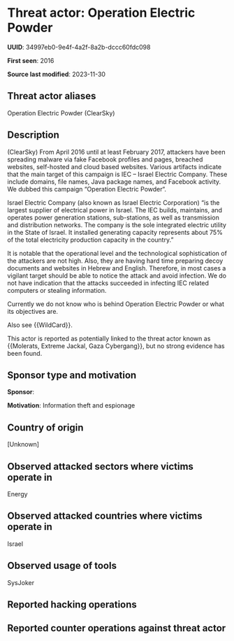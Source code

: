 # Threat actor: Operation Electric Powder

**UUID**: 34997eb0-9e4f-4a2f-8a2b-dccc60fdc098

**First seen**: 2016

**Source last modified**: 2023-11-30

## Threat actor aliases

Operation Electric Powder (ClearSky)

## Description

(ClearSky) From April 2016 until at least February 2017, attackers have been spreading malware via fake Facebook profiles and pages, breached websites, self-hosted and cloud based websites. Various artifacts indicate that the main target of this campaign is IEC – Israel Electric Company. These include domains, file names, Java package names, and Facebook activity. We dubbed this campaign “Operation Electric Powder“.

Israel Electric Company (also known as Israel Electric Corporation) “is the largest supplier of electrical power in Israel. The IEC builds, maintains, and operates power generation stations, sub-stations, as well as transmission and distribution networks. The company is the sole integrated electric utility in the State of Israel. It installed generating capacity represents about 75% of the total electricity production capacity in the country.”

It is notable that the operational level and the technological sophistication of the attackers are not high. Also, they are having hard time preparing decoy documents and websites in Hebrew and English. Therefore, in most cases a vigilant target should be able to notice the attack and avoid infection. We do not have indication that the attacks succeeded in infecting IEC related computers or stealing information.

Currently we do not know who is behind Operation Electric Powder or what its objectives are.

Also see {{WildCard}}.

This actor is reported as potentially linked to the threat actor known as {{Molerats, Extreme Jackal, Gaza Cybergang}}, but no strong evidence has been found.

## Sponsor type and motivation

**Sponsor**: 

**Motivation**: Information theft and espionage


## Country of origin

[Unknown]

## Observed attacked sectors where victims operate in

Energy

## Observed attacked countries where victims operate in

Israel

## Observed usage of tools

SysJoker

## Reported hacking operations



## Reported counter operations against threat actor





